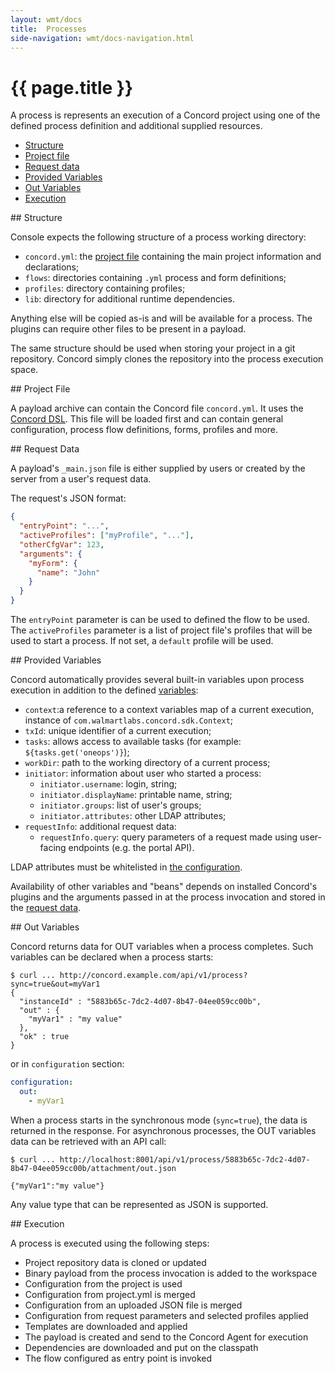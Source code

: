 ```yaml
---
layout: wmt/docs
title:  Processes
side-navigation: wmt/docs-navigation.html
---
```


# {{ page.title }}

A process is represents an execution of a Concord project using one of the
defined process definition and additional supplied resources.

- [Structure](#structure)
- [Project file](#project-file)
- [Request data](#request-data)
- [Provided Variables](#variables) 
- [Out Variables](#out-variables)
- [Execution](#execution)

<a name="structure"/>
## Structure

Console expects the following structure of a process working directory:

- `concord.yml`: the [project file](#project-file) containing the main project
information and declarations;
- `flows`: directories containing `.yml` process and form definitions;
- `profiles`: directory containing profiles;
- `lib`: directory for additional runtime dependencies.

Anything else will be copied as-is and will be available for a process. The
plugins can require other files to be present in a payload.

The same structure should be used when storing your project in a git repository.
Concord simply clones the repository into the process execution space.

<a name="project-file"/>
## Project File

A payload archive can contain the Concord file `concord.yml`. It uses the
[Concord DSL](./concord-dsl.html). This file will be loaded first and can
contain general configuration, process flow definitions, forms, profiles and
more.

<a name="request-data"/>
## Request Data

A payload's `_main.json` file is either supplied by users or created by the
server from a user's request data.

The request's JSON format:

```json
{
  "entryPoint": "...",
  "activeProfiles": ["myProfile", "..."],
  "otherCfgVar": 123,
  "arguments": {
    "myForm": {
      "name": "John"
    }
  }
}
```

The `entryPoint` parameter is can be used to defined the flow to be used. The 
`activeProfiles` parameter is a list of project file's profiles that will be
used to start a process. If not set, a `default` profile will be used.

<a name="variables"/>
## Provided Variables

Concord automatically provides several built-in variables upon process
execution in addition to the defined [variables](./concord-dsl.html#variables):

- `context`:a reference to a context variables map of a current execution,
instance of `com.walmartlabs.concord.sdk.Context`;
- `txId`: unique identifier of a current execution;
- `tasks`: allows access to available tasks (for example:
  `${tasks.get('oneops')}`);
- `workDir`: path to the working directory of a current process;
- `initiator`: information about user who started a process:
  - `initiator.username`: login, string;
  - `initiator.displayName`: printable name, string;
  - `initiator.groups`: list of user's groups;
  - `initiator.attributes`: other LDAP attributes;
- `requestInfo`: additional request data:
  - `requestInfo.query`: query parameters of a request made using user-facing 
    endpoints (e.g. the portal API).

LDAP attributes must be whitelisted in [the configuration](./configuration.html#ldap).

Availability of other variables and "beans" depends on installed Concord's
plugins and the arguments passed in at the process invocation and stored in the
[request data](#request-data).

<a name="out-variables"/>
## Out Variables

Concord returns data for OUT variables when a process completes. Such variables
can be declared when a process starts:
```
$ curl ... http://concord.example.com/api/v1/process?sync=true&out=myVar1
{
  "instanceId" : "5883b65c-7dc2-4d07-8b47-04ee059cc00b",
  "out" : {
    "myVar1" : "my value"
  },
  "ok" : true
}
```
or in `configuration` section:
```yaml
configuration:
  out:
    - myVar1
```

When a process starts in the synchronous mode (`sync=true`), the data is
returned in the response. For asynchronous processes, the OUT variables
data can be retrieved with an API call:
```
$ curl ... http://localhost:8001/api/v1/process/5883b65c-7dc2-4d07-8b47-04ee059cc00b/attachment/out.json

{"myVar1":"my value"}
```

Any value type that can be represented as JSON is supported.

<a name="execution"/>
## Execution

A process is executed using the following steps: 

- Project repository data is cloned or updated
- Binary payload from the process invocation is added to the workspace
- Configuration from the project is used
- Configuration from project.yml is merged
- Configuration from an uploaded JSON file is merged
- Configuration from request parameters and selected profiles applied
- Templates are downloaded and applied
- The payload is created and send to the Concord Agent for execution
- Dependencies are downloaded and put on the classpath
- The flow configured as entry point is invoked
